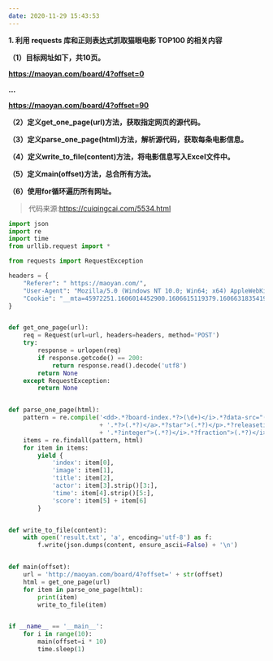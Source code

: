 ```yaml
---
date: 2020-11-29 15:43:53
---
```


**1. 利用 requests 库和正则表达式抓取猫眼电影 TOP100 的相关内容**

**（1）目标网址如下，共10页。**

**https://maoyan.com/board/4?offset=0**

**\...**

**https://maoyan.com/board/4?offset=90**

**（2）定义get_one_page(url)方法，获取指定网页的源代码。**

**（3）定义parse_one_page(html)方法，解析源代码，获取每条电影信息。**

**（4）定义write_to_file(content)方法，将电影信息写入Excel文件中。**

**（5）定义main(offset)方法，总合所有方法。**

**（6）使用for循环遍历所有网址。**

> 代码来源:https://cuiqingcai.com/5534.html

```python
import json
import re
import time
from urllib.request import *

from requests import RequestException

headers = {
    "Referer": " https://maoyan.com/",
    "User-Agent": "Mozilla/5.0 (Windows NT 10.0; Win64; x64) AppleWebKit/537.36 (KHTML, like Gecko) Chrome/87.0.4280.66 Safari/537.36",
    "Cookie": "__mta=45972251.1606014452900.1606615119379.1606631835419.4; uuid_n_v=v1; uuid=DBD7D8402C6F11EB93BE23BC366A55E54D26C2D4CCE34EC4BDEA3E12C1ED449F; _lxsdk_cuid=175edebc406c8-06d4de9738acbe-c791e37-144000-175edebc407c8; _lxsdk=DBD7D8402C6F11EB93BE23BC366A55E54D26C2D4CCE34EC4BDEA3E12C1ED449F; __mta=45972251.1606014452900.1606615119379.1606615131628.4; _csrf=66c0cedff7570c32010c1afbf2a195e3ffc85f5bca744e9c39afab3861162ed4; _lxsdk_s=17612b846fe-38c-df2-ee0%7C%7C2"
}


def get_one_page(url):
    req = Request(url=url, headers=headers, method='POST')
    try:
        response = urlopen(req)
        if response.getcode() == 200:
            return response.read().decode('utf8')
        return None
    except RequestException:
        return None


def parse_one_page(html):
    pattern = re.compile('<dd>.*?board-index.*?>(\d+)</i>.*?data-src="(.*?)".*?name"><a'
                         + '.*?>(.*?)</a>.*?star">(.*?)</p>.*?releasetime">(.*?)</p>'
                         + '.*?integer">(.*?)</i>.*?fraction">(.*?)</i>.*?</dd>', re.S)
    items = re.findall(pattern, html)
    for item in items:
        yield {
            'index': item[0],
            'image': item[1],
            'title': item[2],
            'actor': item[3].strip()[3:],
            'time': item[4].strip()[5:],
            'score': item[5] + item[6]
        }


def write_to_file(content):
    with open('result.txt', 'a', encoding='utf-8') as f:
        f.write(json.dumps(content, ensure_ascii=False) + '\n')


def main(offset):
    url = 'http://maoyan.com/board/4?offset=' + str(offset)
    html = get_one_page(url)
    for item in parse_one_page(html):
        print(item)
        write_to_file(item)


if __name__ == '__main__':
    for i in range(10):
        main(offset=i * 10)
        time.sleep(1)
```